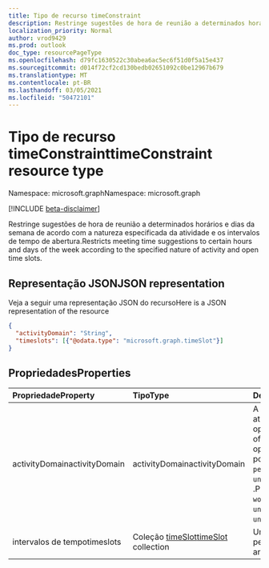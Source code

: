```yaml
---
title: Tipo de recurso timeConstraint
description: Restringe sugestões de hora de reunião a determinados horários e dias da semana de acordo com a natureza especificada da atividade e os intervalos de tempo de abertura.
localization_priority: Normal
author: vrod9429
ms.prod: outlook
doc_type: resourcePageType
ms.openlocfilehash: d79fc1630522c30abea6ac5ec6f51d0f5a15e437
ms.sourcegitcommit: d014f72cf2cd130bedb02651092c0be12967b679
ms.translationtype: MT
ms.contentlocale: pt-BR
ms.lasthandoff: 03/05/2021
ms.locfileid: "50472101"
---
```

# <a name="timeconstraint-resource-type"></a><span data-ttu-id="2256c-103">Tipo de recurso timeConstraint</span><span class="sxs-lookup"><span data-stu-id="2256c-103">timeConstraint resource type</span></span>

<span data-ttu-id="2256c-104">Namespace: microsoft.graph</span><span class="sxs-lookup"><span data-stu-id="2256c-104">Namespace: microsoft.graph</span></span>

[!INCLUDE [beta-disclaimer](../../includes/beta-disclaimer.md)]

<span data-ttu-id="2256c-105">Restringe sugestões de hora de reunião a determinados horários e dias da semana de acordo com a natureza especificada da atividade e os intervalos de tempo de abertura.</span><span class="sxs-lookup"><span data-stu-id="2256c-105">Restricts meeting time suggestions to certain hours and days of the week according to the specified nature of activity and open time slots.</span></span>


## <a name="json-representation"></a><span data-ttu-id="2256c-106">Representação JSON</span><span class="sxs-lookup"><span data-stu-id="2256c-106">JSON representation</span></span>
<span data-ttu-id="2256c-107">Veja a seguir uma representação JSON do recurso</span><span class="sxs-lookup"><span data-stu-id="2256c-107">Here is a JSON representation of the resource</span></span>

<!-- {
  "blockType": "resource",
  "optionalProperties": [

  ],
  "@odata.type": "microsoft.graph.timeConstraint"
}-->

```json
{
  "activityDomain": "String",
  "timeslots": [{"@odata.type": "microsoft.graph.timeSlot"}]
}
```

## <a name="properties"></a><span data-ttu-id="2256c-108">Propriedades</span><span class="sxs-lookup"><span data-stu-id="2256c-108">Properties</span></span>
| <span data-ttu-id="2256c-109">Propriedade</span><span class="sxs-lookup"><span data-stu-id="2256c-109">Property</span></span>     | <span data-ttu-id="2256c-110">Tipo</span><span class="sxs-lookup"><span data-stu-id="2256c-110">Type</span></span>   |<span data-ttu-id="2256c-111">Descrição</span><span class="sxs-lookup"><span data-stu-id="2256c-111">Description</span></span>|
|:---------------|:--------|:----------|
|<span data-ttu-id="2256c-112">activityDomain</span><span class="sxs-lookup"><span data-stu-id="2256c-112">activityDomain</span></span>|<span data-ttu-id="2256c-113">activityDomain</span><span class="sxs-lookup"><span data-stu-id="2256c-113">activityDomain</span></span>|<span data-ttu-id="2256c-114">A natureza da atividade, opcional.</span><span class="sxs-lookup"><span data-stu-id="2256c-114">The nature of the activity, optional.</span></span> <span data-ttu-id="2256c-115">Os valores possíveis são: `work` `personal` , , ou `unrestricted` `unknown` .</span><span class="sxs-lookup"><span data-stu-id="2256c-115">Possible values are: `work`, `personal`, `unrestricted`, or `unknown`.</span></span>|
|<span data-ttu-id="2256c-116">intervalos de tempo</span><span class="sxs-lookup"><span data-stu-id="2256c-116">timeslots</span></span>|<span data-ttu-id="2256c-117">Coleção [timeSlot](timeslot.md)</span><span class="sxs-lookup"><span data-stu-id="2256c-117">[timeSlot](timeslot.md) collection</span></span>|<span data-ttu-id="2256c-118">Uma matriz de períodos de tempo.</span><span class="sxs-lookup"><span data-stu-id="2256c-118">An array of time periods.</span></span>|

<!-- uuid: 8fcb5dbc-d5aa-4681-8e31-b001d5168d79
2015-10-25 14:57:30 UTC -->
<!--
{
  "type": "#page.annotation",
  "description": "timeConstraint resource",
  "keywords": "",
  "section": "documentation",
  "tocPath": "",
  "suppressions": []
}
-->



